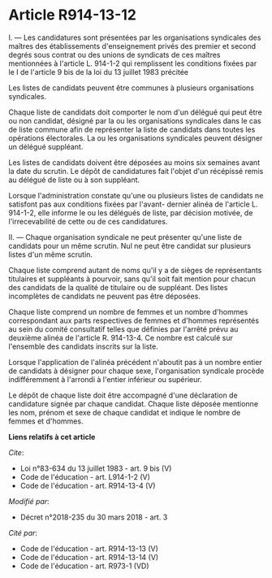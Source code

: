 # Article R914-13-12

I. ― Les candidatures sont présentées par les organisations syndicales des maîtres des établissements d'enseignement privés
des premier et second degrés sous contrat ou des unions de syndicats de ces maîtres mentionnées à l'article L. 914-1-2 qui
remplissent les conditions fixées par le I de l'article 9 bis de la loi du 13 juillet 1983 précitée 

Les listes de candidats peuvent être communes à plusieurs organisations syndicales. 

Chaque liste de candidats doit comporter le nom d'un délégué qui peut être ou non candidat, désigné par la ou les
organisations syndicales dans le cas de liste commune afin de représenter la liste de candidats dans toutes les opérations
électorales. La ou les organisations syndicales peuvent désigner un délégué suppléant. 

Les listes de candidats doivent être déposées au moins six semaines avant la date du scrutin. Le dépôt de candidatures fait
l'objet d'un récépissé remis au délégué de liste ou à son suppléant. 

Lorsque l'administration constate qu'une ou plusieurs listes de candidats ne satisfont pas aux conditions fixées par l'avant-
dernier alinéa de l'article L. 914-1-2, elle informe le ou les délégués de liste, par décision motivée, de l'irrecevabilité
de cette ou de ces candidatures. 

II. ― Chaque organisation syndicale ne peut présenter qu'une liste de candidats pour un même scrutin. Nul ne peut être
candidat sur plusieurs listes d'un même scrutin. 

Chaque liste comprend autant de noms qu'il y a de sièges de représentants titulaires et suppléants à pourvoir, sans qu'il
soit fait mention pour chacun des candidats de la qualité de titulaire ou de suppléant. Des listes incomplètes de candidats
ne peuvent pas être déposées. 

Chaque liste comprend un nombre de femmes et un nombre d'hommes correspondant aux parts respectives de femmes et d'hommes
représentés au sein du comité consultatif telles que définies par l'arrêté prévu au deuxième alinéa de l'article R. 914-13-4.
Ce nombre est calculé sur l'ensemble des candidats inscrits sur la liste. 

Lorsque l'application de l'alinéa précédent n'aboutit pas à un nombre entier de candidats à désigner pour chaque sexe,
l'organisation syndicale procède indifféremment à l'arrondi à l'entier inférieur ou supérieur. 

Le dépôt de chaque liste doit être accompagné d'une déclaration de candidature signée par chaque candidat. Chaque liste
déposée mentionne les nom, prénom et sexe de chaque candidat et indique le nombre de femmes et d'hommes.

**Liens relatifs à cet article**

_Cite_:

  - Loi n°83-634 du 13 juillet 1983 - art. 9 bis (V)
  - Code de l'éducation - art. L914-1-2 (V)
  - Code de l'éducation - art. R914-13-4 (V)

_Modifié par_:

  - Décret n°2018-235 du 30 mars 2018 - art. 3

_Cité par_:

  - Code de l'éducation - art. R914-13-13 (V)
  - Code de l'éducation - art. R914-13-14 (V)
  - Code de l'éducation - art. R973-1 (VD)
